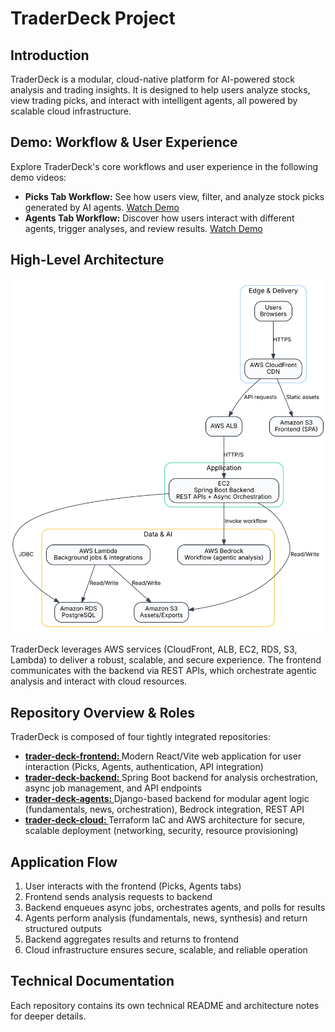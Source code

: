 # TraderDeck Project

## Introduction
TraderDeck is a modular, cloud-native platform for AI-powered stock analysis and trading insights. It is designed to help users analyze stocks, view trading picks, and interact with intelligent agents, all powered by scalable cloud infrastructure.


## Demo: Workflow & User Experience
Explore TraderDeck's core workflows and user experience in the following demo videos:
- **Picks Tab Workflow:** See how users view, filter, and analyze stock picks generated by AI agents. [Watch Demo](https://vimeo.com/1113826343?share=copy#t=0)
- **Agents Tab Workflow:** Discover how users interact with different agents, trigger analyses, and review results. [Watch Demo](https://vimeo.com/1113826328?share=copy#t=0)

## High-Level Architecture

![High-Level Architecture Diagram](./traderdeck-high-level-architecture.svg)

TraderDeck leverages AWS services (CloudFront, ALB, EC2, RDS, S3, Lambda) to deliver a robust, scalable, and secure experience. The frontend communicates with the backend via REST APIs, which orchestrate agentic analysis and interact with cloud resources.

## Repository Overview & Roles
TraderDeck is composed of four tightly integrated repositories:
- **[trader-deck-frontend: ](https://github.com/TraderDeck/trader-deck-frontend)** Modern React/Vite web application for user interaction (Picks, Agents, authentication, API integration)
- **[trader-deck-backend: ](https://github.com/TraderDeck/trader-deck-backend)** Spring Boot backend for analysis orchestration, async job management, and API endpoints
- **[trader-deck-agents: ](https://github.com/TraderDeck/trader-deck-agents)** Django-based backend for modular agent logic (fundamentals, news, orchestration), Bedrock integration, REST API
- **[trader-deck-cloud: ](https://github.com/TraderDeck/trader-deck-cloud)** Terraform IaC and AWS architecture for secure, scalable deployment (networking, security, resource provisioning)



## Application Flow
1. User interacts with the frontend (Picks, Agents tabs)
2. Frontend sends analysis requests to backend
3. Backend enqueues async jobs, orchestrates agents, and polls for results
4. Agents perform analysis (fundamentals, news, synthesis) and return structured outputs
5. Backend aggregates results and returns to frontend
6. Cloud infrastructure ensures secure, scalable, and reliable operation

## Technical Documentation
Each repository contains its own technical README and architecture notes for deeper details.

